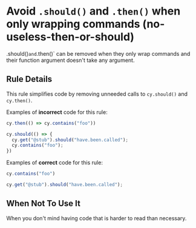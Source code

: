 # Avoid `.should()` and `.then()` when only wrapping commands (no-useless-then-or-should)

.should()` and `.then()` can be removed when they only wrap commands
and their function argument doesn't take any argument.

## Rule Details

This rule simplifies code by removing unneeded calls to `cy.should()`
and `cy.then()`.

Examples of **incorrect** code for this rule:

```js
cy.then(() => cy.contains("foo"))

cy.should(() => {
  cy.get("@stub").should("have.been.called");
  cy.contains("foo");
})
```

Examples of **correct** code for this rule:

```js
cy.contains("foo")

cy.get("@stub").should("have.been.called");
```

## When Not To Use It

When you don't mind having code that is harder to read than necessary.
